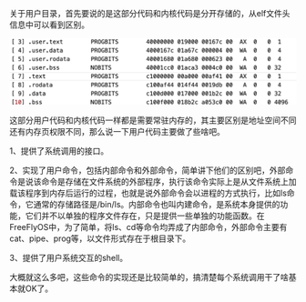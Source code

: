关于用户目录，首先要说的是这部分代码和内核代码是分开存储的，从elf文件头信息中可以看到区别。

![image-20210103111642543](readme.assets/image-20210103111642543.png)

这部分用户代码和内核代码一样都是需要常驻内存的，其主要区别是地址空间不同还有内存页权限不同，那么说一下用户代码主要做了些啥吧。

1、提供了系统调用的接口。

2、实现了用户命令，包括内部命令和外部命令，简单讲下他们的区别吧，外部命令是说该命令是存储在文件系统的外部程序，执行该命令实际上是从文件系统上加载该程序到内存后运行的过程，也就是说外部命令会以进程的方式执行，比如ls命令，它通常的存储路径是/bin/ls。内部命令也叫内建命令，是系统本身提供的功能，它们并不以单独的程序文件存在，只是提供一些单独的功能函数。在FreeFlyOS中，为了简单，将ls、cd等命令均弄成了内部命令，外部命令主要有cat、pipe、prog等，以文件形式存在于根目录下。

3、提供了用户系统交互的shell。

大概就这么多吧，这些命令的实现还是比较简单的，搞清楚每个系统调用干了啥基本就OK了。

